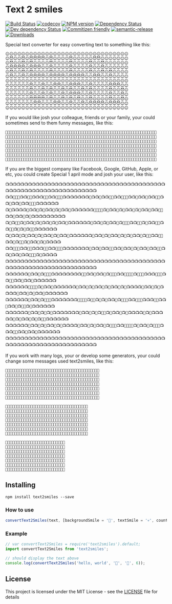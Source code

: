 # Text 2 smiles

[![Build Status](https://travis-ci.org/sensone/text2smiles.svg?branch=master)](https://travis-ci.org/sensone/text2smiles)  [![codecov](https://codecov.io/gh/sensone/text2smiles/branch/master/graph/badge.svg)](https://codecov.io/gh/sensone/text2smiles) [![NPM version](https://img.shields.io/npm/v/text2smiles.svg)](https://www.npmjs.com/package/text2smiles) [![Dependency Status](https://img.shields.io/david/sensone/text2smiles/master.svg)](https://david-dm.org/sensone/text2smiles) [![Dev dependency Status](https://img.shields.io/david/dev/sensone/text2smiles/master.svg)](https://david-dm.org/sensone/text2smiles?type=dev) [![Commitizen friendly](https://img.shields.io/badge/commitizen-friendly-brightgreen.svg)](http://commitizen.github.io/cz-cli/) [![semantic-release](https://img.shields.io/badge/%20%20%F0%9F%93%A6%F0%9F%9A%80-semantic--release-e10079.svg)](https://github.com/semantic-release/semantic-release) [![Downloads](https://img.shields.io/npm/dm/text2smiles.svg)](https://www.npmjs.com/package/text2smiles)

Special text converter for easy converting text to something like this:

```
😊😊😊😊😊😊😊😊😊😊😊😊😊😊😊😊😊😊😊😊😊😊😊😊😊😊😊😊😊😊😊
😊😈😊😊😈😊😈😈😈😈😊😈😊😊😊😊😈😊😊😊😊😊😈😈😊😊😊😊😊😊😊
😊😈😊😊😈😊😈😊😊😊😊😈😊😊😊😊😈😊😊😊😊😈😊😊😈😊😊😊😊😊😊
😊😈😈😈😈😊😈😈😈😊😊😈😊😊😊😊😈😊😊😊😊😈😊😊😈😊😊😊😊😊😊
😊😈😊😊😈😊😈😊😊😊😊😈😊😊😊😊😈😊😊😊😊😈😊😊😈😊😈😊😊😊😊
😊😈😊😊😈😊😈😈😈😈😊😈😈😈😈😊😈😈😈😈😊😊😈😈😊😊😈😊😊😊😊
😊😊😊😊😊😊😊😊😊😊😊😊😊😊😊😊😊😊😊😊😊😊😊😊😊😊😊😊😊😊😊
😊😊😊😊😊😊😈😊😊😈😊😊😈😈😊😊😈😈😈😊😊😈😊😊😊😊😈😈😈😊😊
😊😊😊😊😊😊😈😊😊😈😊😈😊😊😈😊😈😊😊😈😊😈😊😊😊😊😈😊😊😈😊
😊😊😊😊😊😊😈😊😊😈😊😈😊😊😈😊😈😈😈😊😊😈😊😊😊😊😈😊😊😈😊
😊😊😊😊😊😊😈😈😈😈😊😈😊😊😈😊😈😊😈😊😊😈😊😊😊😊😈😊😊😈😊
😊😊😊😊😊😊😊😈😈😊😊😊😈😈😊😊😈😊😊😈😊😈😈😈😈😊😈😈😈😊😊
😊😊😊😊😊😊😊😊😊😊😊😊😊😊😊😊😊😊😊😊😊😊😊😊😊😊😊😊😊😊😊
```

If you would like josh your colleague, friends or your family, your could sometimes send to them funny messages, like this:
```
💬💬💬💬💬💬💬💬💬💬💬💬💬💬💬💬💬💬💬💬💬💬💬💬💬💬💬💬💬💬💬💬💬💬💬💬💬💬💬💬💬💬💬💬💬💬💬💬💬💬💬💬💬💬💬💬💬💬💬💬💬💬💬💬💬💬
💬🐻💬💬🐻💬💬🐻🐻💬💬🐻💬💬🐻💬💬💬💬💬💬💬🐻🐻💬💬🐻🐻🐻💬💬🐻🐻🐻🐻💬💬💬💬💬💬🐻💬💬🐻💬💬🐻🐻💬💬🐻💬💬🐻💬💬💬💬💬💬🐻🐻🐻💬💬
💬🐻💬💬🐻💬🐻💬💬🐻💬🐻💬💬🐻💬💬💬💬💬💬🐻💬💬🐻💬🐻💬💬🐻💬🐻💬💬💬💬💬💬💬💬💬🐻💬💬🐻💬🐻💬💬🐻💬🐻💬💬🐻💬💬💬💬💬💬💬💬💬🐻💬
💬🐻🐻🐻🐻💬🐻💬💬🐻💬🐻💬💬🐻💬💬💬💬💬💬🐻🐻🐻🐻💬🐻🐻🐻💬💬🐻🐻🐻💬💬💬💬💬💬💬💬🐻🐻🐻💬🐻💬💬🐻💬🐻💬💬🐻💬💬💬💬💬💬🐻🐻🐻💬💬
💬🐻💬💬🐻💬🐻💬💬🐻💬🐻🐻🐻🐻💬💬💬💬💬💬🐻💬💬🐻💬🐻💬🐻💬💬🐻💬💬💬💬💬💬💬💬💬💬💬💬🐻💬🐻💬💬🐻💬🐻💬💬🐻💬💬💬💬💬💬💬💬💬💬💬
💬🐻💬💬🐻💬💬🐻🐻💬💬💬🐻🐻💬💬💬💬💬💬💬🐻💬💬🐻💬🐻💬💬🐻💬🐻🐻🐻🐻💬💬💬💬💬💬🐻🐻🐻🐻💬💬🐻🐻💬💬🐻🐻🐻🐻💬💬💬💬💬💬🐻💬💬💬💬
💬💬💬💬💬💬💬💬💬💬💬💬💬💬💬💬💬💬💬💬💬💬💬💬💬💬💬💬💬💬💬💬💬💬💬💬💬💬💬💬💬💬💬💬💬💬💬💬💬💬💬💬💬💬💬💬💬💬💬💬💬💬💬💬💬💬
```
If you are the biggest company like Facebook, Google, GitHub, Apple, or etc, you could create Special 1 april mode and josh your user, like this:

```
📺📺📺📺📺📺📺📺📺📺📺📺📺📺📺📺📺📺📺📺📺📺📺📺📺📺📺📺📺📺📺📺📺📺📺📺📺📺📺📺📺📺📺📺📺📺📺📺📺📺📺📺📺📺📺📺📺📺📺📺📺📺📺📺📺📺
📺📺📗📗📗📺📺📗📗📺📺📺📗📗📺📺📗📗📗📺📺📺📺📺📺📺📗📺📺📗📺📺📗📗📺📺📗📗📗📺📺📗📺📺📗📺📺📗📗📺📺📗📺📺📗📺📺📗📗📗📺📺📺📺📺📺
📺📗📺📺📺📺📗📺📺📗📺📗📺📺📗📺📗📺📺📗📺📺📺📺📺📺📗📗📗📗📺📗📺📺📗📺📗📺📺📗📺📗📺📺📗📺📺📗📗📺📺📗📺📺📗📺📗📺📺📺📺📺📺📺📺📺
📺📗📺📗📗📺📗📺📺📗📺📗📺📺📗📺📗📺📺📗📺📺📺📺📺📺📗📺📺📗📺📗📺📺📗📺📗📗📗📺📺📗📗📺📗📺📺📗📗📺📺📗📗📺📗📺📗📺📗📗📺📺📺📺📺📺
📺📗📺📺📗📺📗📺📺📗📺📗📺📺📗📺📗📺📺📗📺📺📺📺📺📺📗📺📺📗📺📗📺📺📗📺📗📺📗📺📺📗📺📗📗📺📺📗📗📺📺📗📺📗📗📺📗📺📺📗📺📗📺📺📺📺
📺📺📗📗📗📺📺📗📗📺📺📺📗📗📺📺📗📗📗📺📺📺📺📺📺📺📗📺📺📗📺📺📗📗📺📺📗📺📺📗📺📗📺📺📗📺📺📗📗📺📺📗📺📺📗📺📺📗📗📗📺📗📺📺📺📺
📺📺📺📺📺📺📺📺📺📺📺📺📺📺📺📺📺📺📺📺📺📺📺📺📺📺📺📺📺📺📺📺📺📺📺📺📺📺📺📺📺📺📺📺📺📺📺📺📺📺📺📺📺📺📺📺📺📺📺📺📺📺📺📺📺📺
📺📺📺📺📺📺📗📺📺📗📺📗📗📗📺📺📺📺📺📺📺📺📗📗📺📺📗📺📺📗📺📗📗📗📺📺📗📗📗📗📺📗📗📗📺📺📺📗📗📗📺📺📗📗📺📺📗📺📺📗📺📺📺📺📺📺
📺📺📺📺📺📺📗📗📗📗📺📗📺📺📗📺📺📺📺📺📺📗📺📺📗📺📗📺📺📗📺📗📺📺📗📺📗📺📺📺📺📗📺📺📗📺📗📺📺📺📺📗📺📺📗📺📗📺📺📗📺📺📺📺📺📺
📺📺📺📺📺📺📗📺📺📗📺📗📗📗📺📺📺📺📺📺📺📗📗📗📗📺📗📗📺📗📺📗📺📺📗📺📗📗📗📺📺📗📗📗📺📺📺📗📗📺📺📗📺📺📗📺📗📗📺📗📺📺📺📺📺📺
📺📺📺📺📺📺📗📺📺📗📺📗📺📗📺📺📺📺📺📺📺📗📺📺📗📺📗📺📗📗📺📗📺📺📗📺📗📺📺📺📺📗📺📗📺📺📺📺📺📗📺📗📺📺📗📺📗📺📗📗📺📺📺📺📺📺
📺📺📺📺📺📺📗📺📺📗📺📗📺📺📗📺📗📺📺📺📺📗📺📺📗📺📗📺📺📗📺📗📗📗📺📺📗📗📗📗📺📗📺📺📗📺📗📗📗📺📺📺📗📗📺📺📗📺📺📗📺📺📺📺📺📺
📺📺📺📺📺📺📺📺📺📺📺📺📺📺📺📺📺📺📺📺📺📺📺📺📺📺📺📺📺📺📺📺📺📺📺📺📺📺📺📺📺📺📺📺📺📺📺📺📺📺📺📺📺📺📺📺📺📺📺📺📺📺📺📺📺📺
```

If you work with many logs, your or develop some generators, your could change some messages used text2smiles, like this:

```
🔧🔧🔧🔧🔧🔧🔧🔧🔧🔧🔧🔧🔧🔧🔧🔧🔧🔧🔧🔧🔧🔧🔧🔧🔧🔧🔧🔧🔧🔧🔧🔧🔧🔧🔧🔧🔧🔧🔧🔧🔧
🔧🔧🏀🏀🏀🔧🔧🏀🏀🔧🔧🏀🔧🔧🏀🔧🏀🏀🏀🏀🔧🏀🏀🏀🔧🔧🔧🏀🏀🔧🔧🔧🏀🏀🏀🔧🏀🏀🏀🏀🔧
🔧🏀🔧🔧🔧🔧🏀🔧🔧🏀🔧🏀🔧🔧🏀🔧🏀🔧🔧🔧🔧🏀🔧🔧🏀🔧🏀🔧🔧🏀🔧🏀🔧🔧🔧🔧🏀🔧🔧🔧🔧
🔧🏀🔧🔧🔧🔧🏀🔧🔧🏀🔧🏀🔧🔧🏀🔧🏀🏀🏀🔧🔧🏀🏀🏀🔧🔧🏀🏀🏀🏀🔧🏀🔧🏀🏀🔧🏀🏀🏀🔧🔧
🔧🏀🔧🔧🔧🔧🏀🔧🔧🏀🔧🏀🔧🔧🏀🔧🏀🔧🔧🔧🔧🏀🔧🏀🔧🔧🏀🔧🔧🏀🔧🏀🔧🔧🏀🔧🏀🔧🔧🔧🔧
🔧🔧🏀🏀🏀🔧🔧🏀🏀🔧🔧🔧🏀🏀🔧🔧🏀🏀🏀🏀🔧🏀🔧🔧🏀🔧🏀🔧🔧🏀🔧🔧🏀🏀🏀🔧🏀🏀🏀🏀🔧
🔧🔧🔧🔧🔧🔧🔧🔧🔧🔧🔧🔧🔧🔧🔧🔧🔧🔧🔧🔧🔧🔧🔧🔧🔧🔧🔧🔧🔧🔧🔧🔧🔧🔧🔧🔧🔧🔧🔧🔧🔧

👀👀👀👀👀👀👀👀👀👀👀👀👀👀👀👀👀👀👀👀👀👀👀👀👀👀👀👀👀👀👀👀👀👀👀👀
👀👀📗📗📗👀📗👀👀📗👀👀📗📗📗👀👀📗📗📗👀📗📗📗📗👀👀📗📗📗👀👀📗📗📗👀
👀📗👀👀👀👀📗👀👀📗👀📗👀👀👀👀📗👀👀👀👀📗👀👀👀👀📗👀👀👀👀📗👀👀👀👀
👀👀📗📗👀👀📗👀👀📗👀📗👀👀👀👀📗👀👀👀👀📗📗📗👀👀👀📗📗👀👀👀📗📗👀👀
👀👀👀👀📗👀📗👀👀📗👀📗👀👀👀👀📗👀👀👀👀📗👀👀👀👀👀👀👀📗👀👀👀👀📗👀
👀📗📗📗👀👀📗📗📗📗👀👀📗📗📗👀👀📗📗📗👀📗📗📗📗👀📗📗📗👀👀📗📗📗👀👀
👀👀👀👀👀👀👀👀👀👀👀👀👀👀👀👀👀👀👀👀👀👀👀👀👀👀👀👀👀👀👀👀👀👀👀👀

👀👀👀👀👀👀👀👀👀👀👀👀👀👀👀👀👀👀👀👀👀👀👀👀👀👀
👀📕📕📕📕👀📕📕📕👀👀📕📕📕👀👀👀📕📕👀👀📕📕📕👀👀
👀📕👀👀👀👀📕👀👀📕👀📕👀👀📕👀📕👀👀📕👀📕👀👀📕👀
👀📕📕📕👀👀📕📕📕👀👀📕📕📕👀👀📕👀👀📕👀📕📕📕👀👀
👀📕👀👀👀👀📕👀📕👀👀📕👀📕👀👀📕👀👀📕👀📕👀📕👀👀
👀📕📕📕📕👀📕👀👀📕👀📕👀👀📕👀👀📕📕👀👀📕👀👀📕👀
👀👀👀👀👀👀👀👀👀👀👀👀👀👀👀👀👀👀👀👀👀👀👀👀👀👀
```

## Installing

```
npm install text2smiles --save
```

### How to use

```javascript
convertText2Smiles(text, [backgroundSmile = '🤘', textSmile = '💀', countSymbolsOnTheRow = 8]);

```
### Example

```javascript
// var convertText2Smiles = require('text2smiles').default;
import convertText2Smiles from 'text2smiles';

// should display the text above
console.log(convertText2Smiles('hello, world', '👀', '🌚', 6));

```

## License

This project is licensed under the MIT License - see the [LICENSE](LICENSE) file for details
